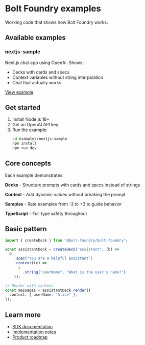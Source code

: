 # Bolt Foundry examples

Working code that shows how Bolt Foundry works.

## Available examples

### nextjs-sample

Next.js chat app using OpenAI. Shows:

- Decks with cards and specs
- Context variables without string interpolation
- Chat that actually works

[View example](./nextjs-sample/)

## Get started

1. Install Node.js 18+
2. Get an OpenAI API key
3. Run the example:
   ```bash
   cd examples/nextjs-sample
   npm install
   npm run dev
   ```

## Core concepts

Each example demonstrates:

**Decks** - Structure prompts with cards and specs instead of strings

**Context** - Add dynamic values without breaking the prompt

**Samples** - Rate examples from -3 to +3 to guide behavior

**TypeScript** - Full type safety throughout

## Basic pattern

```typescript
import { createDeck } from "@bolt-foundry/bolt-foundry";

const assistantDeck = createDeck("assistant", (b) =>
  b
    .spec("You are a helpful assistant")
    .context((c) =>
      c
        .string("userName", "What is the user's name?")
    ));

// Render with context
const messages = assistantDeck.render({
  context: { userName: "Alice" },
});
```

## Learn more

- [SDK documentation](../packages/bolt-foundry/docs/)
- [Implementation notes](./docs/)
- [Product roadmap](../404.md)
